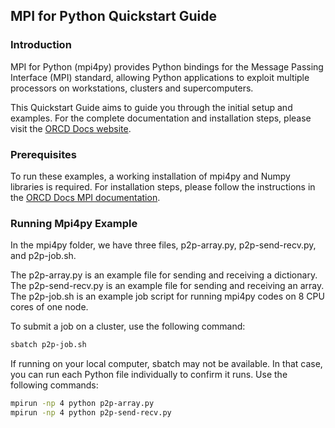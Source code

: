## MPI for Python Quickstart Guide

### Introduction
MPI for Python (mpi4py) provides Python bindings for the Message Passing Interface (MPI) standard, allowing Python applications to exploit multiple processors on workstations, clusters and supercomputers. 

This Quickstart Guide aims to guide you through the initial setup and examples. For the complete documentation and installation steps, please visit the [ORCD Docs website](https://orcd-docs.mit.edu/recipes/mpi4py/).

### Prerequisites
To run these examples, a working installation of mpi4py and Numpy libraries is required. For installation steps, please follow the instructions in the [ORCD Docs MPI documentation](https://orcd-docs.mit.edu/recipes/mpi4py/).

### Running Mpi4py Example
In the mpi4py folder, we have three files, p2p-array.py, p2p-send-recv.py, and p2p-job.sh. 

The p2p-array.py is an example file for sending and receiving a dictionary. The p2p-send-recv.py is an example file for sending and receiving an array. The p2p-job.sh is an example job script for running mpi4py codes on 8 CPU cores of one node. 

To submit a job on a cluster, use the following command:
```bash
sbatch p2p-job.sh
```

If running on your local computer, sbatch may not be available. In that case, you can run each Python file individually to confirm it runs. Use the following commands: 

```bash
mpirun -np 4 python p2p-array.py
mpirun -np 4 python p2p-send-recv.py
```
